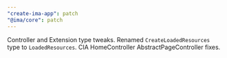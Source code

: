 ```yaml
---
"create-ima-app": patch
"@ima/core": patch
---
```


Controller and Extension type tweaks.
Renamed `CreateLoadedResources` type to `LoadedResources`.
CIA HomeController AbstractPageController fixes.
